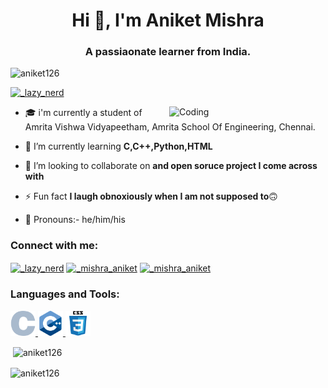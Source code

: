 <h1 align="center">Hi 👋, I'm Aniket Mishra</h1>
<h3 align="center">A passiaonate learner from India.</h3>

<p align="left"> <img src="https://komarev.com/ghpvc/?username=aniket126&label=Profile%20views&color=0e75b6&style=flat" alt="aniket126" /> </p>

<p align="left"> <a href="https://twitter.com/_lazy_nerd" target="blank"><img src="https://img.shields.io/twitter/follow/_lazy_nerd?logo=twitter&style=for-the-badge" alt="_lazy_nerd" /></a> </p>

<img align="right" alt="Coding" width="250" src="https://media.giphy.com/media/fwbZnTftCXVocKzfxR/giphy.gif">

- 🎓 i'm currently a student of Amrita Vishwa Vidyapeetham, Amrita School Of Engineering, Chennai.

- 🌱 I’m currently learning **C,C++,Python,HTML**

- 👯 I’m looking to collaborate on **and open soruce project I come across with**

- ⚡ Fun fact **I laugh obnoxiously when I am not supposed to**🙃
- 🌈 Pronouns:- he/him/his
 

<h3 align="left">Connect with me:</h3>
<p align="left">
<a href="https://twitter.com/_lazy_nerd" target="blank"><img align="center" src="https://cdn.jsdelivr.net/npm/simple-icons@3.0.1/icons/twitter.svg" alt="_lazy_nerd" height="30" width="40" /></a>
<a href="https://instagram.com/_mishra_aniket" target="blank"><img align="center" src="https://cdn.jsdelivr.net/npm/simple-icons@3.0.1/icons/instagram.svg" alt="_mishra_aniket" height="30" width="40" /></a>
 <a href="https://discord.gg/_mishra_aniket" target="blank"><img align="center" src="https://cdn.jsdelivr.net/npm/simple-icons@3.0.1/icons/discord.svg" alt="_mishra_aniket" height="30" width="40" /></a>
</p>

<h3 align="left">Languages and Tools:</h3>
<p align="left"> <a href="https://www.cprogramming.com/" target="_blank"> <img src="https://raw.githubusercontent.com/devicons/devicon/master/icons/c/c-original.svg" alt="c" width="40" height="40"/> </a> <a href="https://www.w3schools.com/cpp/" target="_blank"> <img src="https://raw.githubusercontent.com/devicons/devicon/master/icons/cplusplus/cplusplus-original.svg" alt="cplusplus" width="40" height="40"/> </a> <a href="https://www.w3schools.com/css/" target="_blank"> <img src="https://raw.githubusercontent.com/devicons/devicon/master/icons/css3/css3-original-wordmark.svg" alt="css3" width="40" height="40"/> </a> </p>

<p>&nbsp;<img align="center" src="https://github-readme-stats.vercel.app/api?username=aniket126&show_icons=true&locale=en" alt="aniket126" /></p>

<p><img align="center" src="https://github-readme-streak-stats.herokuapp.com/?user=aniket126&" alt="aniket126" /></p>

